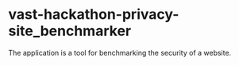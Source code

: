 # vast-hackathon-privacy-site_benchmarker
The application is a tool for benchmarking the security of a website.
